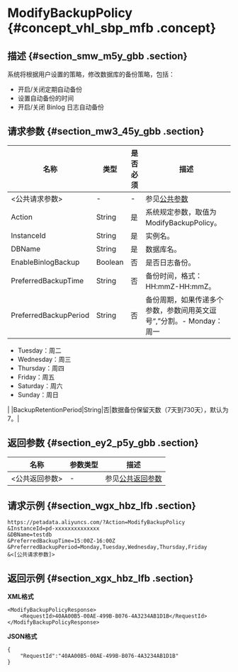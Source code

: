 # ModifyBackupPolicy {#concept_vhl_sbp_mfb .concept}

## 描述 {#section_smw_m5y_gbb .section}

系统将根据用户设置的策略，修改数据库的备份策略，包括：

-   开启/关闭定期自动备份
-   设置自动备份的时间
-   开启/关闭 Binlog 日志自动备份

## 请求参数 {#section_mw3_45y_gbb .section}

|名称|类型|是否必须|描述|
|--|--|----|--|
|<公共请求参数\>|-|-|参见[公共参数](cn.zh-CN/API参考/公共参数.md#)|
|Action|String|是|系统规定参数，取值为ModifyBackupPolicy。|
|InstanceId|String|是|实例名。|
|DBName|String|是|数据库名。|
|EnableBinlogBackup|Boolean|否|是否日志备份。|
|PreferredBackupTime|String|否|备份时间，格式：HH:mmZ-HH:mmZ。|
|PreferredBackupPeriod|String|否|备份周期，如果传递多个参数，参数间用英文逗号“,”分割。-   Monday：周一
-   Tuesday：周二
-   Wednesday：周三
-   Thursday：周四
-   Friday：周五
-   Saturday：周六
-   Sunday：周日

|
|BackupRetentionPeriod|String|否|数据备份保留天数（7天到730天），默认为7。|

## 返回参数 {#section_ey2_p5y_gbb .section}

|名称|参数类型|描述|
|--|----|--|
|<公共返回参数\>|-|参见[公共返回参数](cn.zh-CN/API参考/公共参数.md#section_hs4_m3y_gbb)|

## 请求示例 {#section_wgx_hbz_lfb .section}

```
https://petadata.aliyuncs.com/?Action=ModifyBackupPolicy
&InstanceId=pd-xxxxxxxxxxxxxx
&DBName=testdb
&PreferredBackupTime=15:00Z-16:00Z
&PreferredBackupPeriod=Monday,Tuesday,Wednesday,Thursday,Friday
&<[公共请求参数]>
```

## 返回示例 {#section_xgx_hbz_lfb .section}

**XML格式**

```
<ModifyBackupPolicyResponse>  
	<RequestId>40AA00B5-00AE-499B-B076-4A3234AB1D1B</RequestId>
</ModifyBackupPolicyResponse>
```

**JSON格式**

```
{
    "RequestId":"40AA00B5-00AE-499B-B076-4A3234AB1D1B"
}
```

